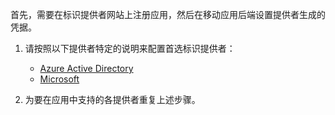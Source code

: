 
首先，需要在标识提供者网站上注册应用，然后在移动应用后端设置提供者生成的凭据。

1. 请按照以下提供者特定的说明来配置首选标识提供者：
    
    + [Azure Active Directory](../articles/app-service-mobile/app-service-mobile-how-to-configure-active-directory-authentication.md)
    + [Microsoft](../articles/app-service-mobile/app-service-mobile-how-to-configure-microsoft-authentication.md)

2. 为要在应用中支持的各提供者重复上述步骤。

<!-- URLs. -->
[Azure portal]: https://portal.azure.cn/

<!---HONumber=Mooncake_0919_2016-->